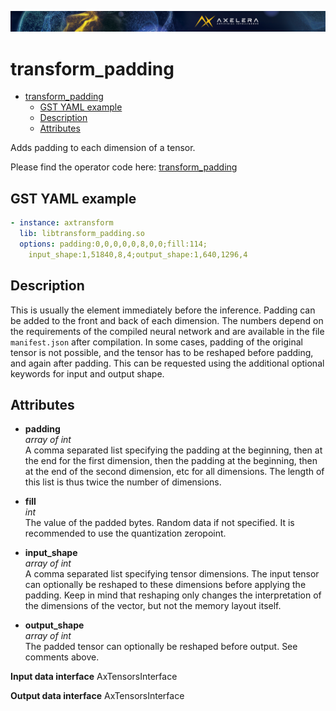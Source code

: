 ![](/docs/images/Ax_Page_Banner_2500x168_01.png)
# transform_padding

- [transform\_padding](#transform_padding)
  - [GST YAML example](#gst-yaml-example)
  - [Description](#description)
  - [Attributes](#attributes)

Adds padding to each dimension of a tensor.

Please find the operator code here:
[transform_padding](/operators/src/AxTransformPadding.cpp)

## GST YAML example

```yaml
- instance: axtransform
  lib: libtransform_padding.so
  options: padding:0,0,0,0,0,8,0,0;fill:114;
    input_shape:1,51840,8,4;output_shape:1,640,1296,4
```

## Description
This is usually the element immediately before the inference. Padding can be
added to the front and back of each dimension. The numbers depend on the
requirements of the compiled neural network and are available in the file
`manifest.json` after compilation. In some cases, padding of the original tensor
is not possible, and the tensor has to be reshaped before padding, and again
after padding. This can be requested using the additional optional keywords for
input and output shape.

## Attributes
*   **padding**<br>
    *array of int*<br>
    A comma separated list specifying the padding at the beginning, then at the
    end for the first dimension, then the padding at the beginning, then at the
    end of the second dimension, etc for all dimensions. The length of this list
    is thus twice the number of dimensions.

*   **fill**<br>
    *int*<br>
    The value of the padded bytes. Random data if not specified. It is
    recommended to use the quantization zeropoint.

*   **input\_shape**<br>
    *array of int*<br>
    A comma separated list specifying tensor dimensions. The input tensor can
    optionally be reshaped to these dimensions before applying the padding. Keep
    in mind that reshaping only changes the interpretation of the dimensions of
    the vector, but not the memory layout itself.

*   **output\_shape**<br>
    *array of int*<br>
    The padded tensor can optionally be reshaped before output. See comments
    above.

**Input data interface** AxTensorsInterface

**Output data interface** AxTensorsInterface
